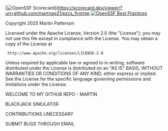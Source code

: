 [![OpenSSF Scorecard](https://api.scorecard.dev/projects/github.com/martnap21/ezcs_firstrepo/badge)](https://scorecard.dev/viewer/?uri=github.com/martnap21/ezcs_firstrep
[![OpenSSF Best Practices](https://www.bestpractices.dev/projects/10270/badge)](https://www.bestpractices.dev/projects/10270)

Copyright 2025 Martin Patterson

   Licensed under the Apache License, Version 2.0 (the "License");
   you may not use this file except in compliance with the License.
   You may obtain a copy of the License at

     http://www.apache.org/licenses/LICENSE-2.0

   Unless required by applicable law or agreed to in writing, software
   distributed under the License is distributed on an "AS IS" BASIS,
   WITHOUT WARRANTIES OR CONDITIONS OF ANY KIND, either express or implied.
   See the License for the specific language governing permissions and
   limitations under the License.


WELCOME TO MY GITHUB REPO - MARTIN

BLACKJACK SIMULATOR

CONTRIBUTIONS UNECESSARY

SUBMIT BUGS THROUGH EMAIL


